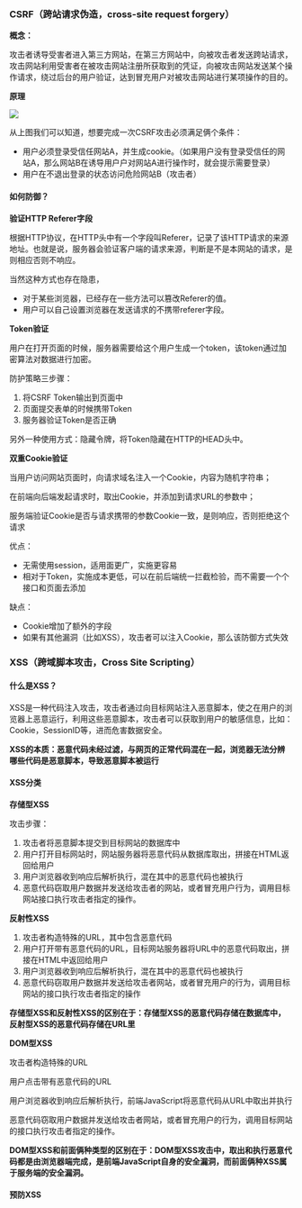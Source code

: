### CSRF（跨站请求伪造，cross-site request forgery）

**概念：**

攻击者诱导受害者进入第三方网站，在第三方网站中，向被攻击者发送跨站请求，攻击网站利用受害者在被攻击网站注册所获取到的凭证，向被攻击网站发送某个操作请求，绕过后台的用户验证，达到冒充用户对被攻击网站进行某项操作的目的。

**原理**

![](C:\file_xy\daily_notes\images\xss\x1.png)

从上图我们可以知道，想要完成一次CSRF攻击必须满足俩个条件：

- 用户必须登录受信任网站A，并生成cookie。（如果用户没有登录受信任的网站A，那么网站B在诱导用户户对网站A进行操作时，就会提示需要登录）
- 用户在不退出登录的状态访问危险网站B（攻击者）

#### **如何防御？**

**验证HTTP Referer字段**

根据HTTP协议，在HTTP头中有一个字段叫Referer，记录了该HTTP请求的来源地址。也就是说，服务器会验证客户端的请求来源，判断是不是本网站的请求，是则相应否则不响应。

当然这种方式也存在隐患，

- 对于某些浏览器，已经存在一些方法可以篡改Referer的值。
- 用户可以自己设置浏览器在发送请求的不携带referer字段。

**Token验证**

用户在打开页面的时候，服务器需要给这个用户生成一个token，该token通过加密算法对数据进行加密。

防护策略三步骤：

1. 将CSRF Token输出到页面中
2. 页面提交表单的时候携带Token
3. 服务器验证Token是否正确

另外一种使用方式：隐藏令牌，将Token隐藏在HTTP的HEAD头中。

**双重Cookie验证**

当用户访问网站页面时，向请求域名注入一个Cookie，内容为随机字符串；

在前端向后端发起请求时，取出Cookie，并添加到请求URL的参数中；

服务端验证Cookie是否与请求携带的参数Cookie一致，是则响应，否则拒绝这个请求

优点：

- 无需使用session，适用面更广，实施更容易
- 相对于Token，实施成本更低，可以在前后端统一拦截检验，而不需要一个个接口和页面去添加

缺点：

- Cookie增加了额外的字段
- 如果有其他漏洞（比如XSS），攻击者可以注入Cookie，那么该防御方式失效

### XSS（跨域脚本攻击，Cross Site Scripting）

#### **什么是XSS？**

XSS是一种代码注入攻击，攻击者通过向目标网站注入恶意脚本，使之在用户的浏览器上恶意运行，利用这些恶意脚本，攻击者可以获取到用户的敏感信息，比如：Cookie，SessionID等，进而危害数据安全。

**XSS的本质：恶意代码未经过滤，与网页的正常代码混在一起，浏览器无法分辨哪些代码是恶意脚本，导致恶意脚本被运行**

#### **XSS分类**

**存储型XSS**

攻击步骤：

1. 攻击者将恶意脚本提交到目标网站的数据库中
2. 用户打开目标网站时，网站服务器将恶意代码从数据库取出，拼接在HTML返回给用户
3. 用户浏览器收到响应后解析执行，混在其中的恶意代码也被执行
4. 恶意代码窃取用户数据并发送给攻击者的网站，或者冒充用户行为，调用目标网站接口执行攻击者指定的操作。

**反射性XSS**

1. 攻击者构造特殊的URL，其中包含恶意代码
2. 用户打开带有恶意代码的URL，目标网站服务器将URL中的恶意代码取出，拼接在HTML中返回给用户
3. 用户浏览器收到响应后解析执行，混在其中的恶意代码也被执行
4. 恶意代码窃取用户数据并发送给攻击者网站，或者冒充用户的行为，调用目标网站的接口执行攻击者指定的操作

**存储型XSS和反射性XSS的区别在于：存储型XSS的恶意代码存储在数据库中，反射型XSS的恶意代码存储在URL里**

**DOM型XSS**

攻击者构造特殊的URL

用户点击带有恶意代码的URL

用户浏览器收到响应后解析执行，前端JavaScript将恶意代码从URL中取出并执行

恶意代码窃取用户数据并发送给攻击者网站，或者冒充用户的行为，调用目标网站的接口执行攻击者指定的操作。

**DOM型XSS和前面俩种类型的区别在于：DOM型XSS攻击中，取出和执行恶意代码都是由浏览器端完成，是前端JavaScript自身的安全漏洞，而前面俩种XSS属于服务端的安全漏洞。**

#### 预防XSS

